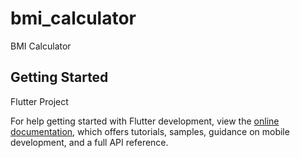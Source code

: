 # bmi_calculator

BMI Calculator

## Getting Started

Flutter Project

For help getting started with Flutter development, view the
[online documentation](https://docs.flutter.dev/), which offers tutorials,
samples, guidance on mobile development, and a full API reference.
